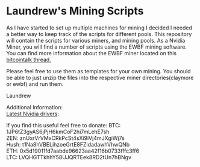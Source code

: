 # Laundrew's Mining Scripts

As I have started to set up multiple machines for mining I decided I needed a better way to keep track of the scripts for different pools. This repository will contain the scripts for various miners, and mining pools. As a Nvidia Miner, you will find a number of scripts using the EWBF mining software. You can find more information about the EWBF miner located on this <a href="https://bitcointalk.org/index.php?topic=1707546.0"> bitcointalk thread.</a>

Please feel free to use them as templates for your own mining.  You should be able to just unzip the files into the respective miner directories(claymore or ewbf) and run them.

Laundrew

Additional Information:<br>
<a href="http://www.nvidia.com/Download/index.aspx">Latest Nvidia drivers</a>:


If you find this useful feel free to donate:
BTC: 1JP6tZ3gyAS6jPjH6kmCoF2hi7mLehE7sh<br>
ZEN: znUxrVrVMxCRkPcSt4sXi9iVj4mJXgiWj7s<br>
Hush: t1Na8hVBELihzoeGrtE8FZidadawhVhwQNb<br>
ETH: 0x5d19011fd7aabde96623aa42f16b0733fffc3ff6<br>
LTC: LVQHGTTkhhY58UJQRTEek8RD2tUn7hBNgv<br>



